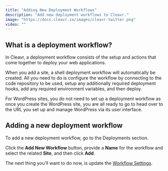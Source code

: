 ```yaml
---
title: "Adding New Deployment Workflows"
description: "Add new deployment workflows to Cleavr."
image: "https://docs.cleavr.io/images/cleavr-twitter.png"
video: ""
---
```


## What is a deployment workflow?

In Cleavr, a deployment workflow consists of the setup and actions that come together to deploy your web applications.

When you add a site, a shell deployment workflow will automatically be created. All you need to do is configure the workflow by connecting to the code
repository to be used, setup any additionally required deployment hooks, add any required environment variables, and then deploy.

<base-info>
For WordPress sites, you do not need to set up a deployment workflow 
as once you create the WordPress site, you are all ready to go to head over to the URL you set up and manage WordPress via its user interface.
</base-info>

## Adding a new deployment workflow

To add a new deployment workflow, go to the Deployments section.

Click the **Add New Workflow** button, provide a **Name** for the workflow and select the related **Site**, and then click **Add**.

The next thing you'll want to do now, is update the [Workflow Settings](/workflow-settings).
